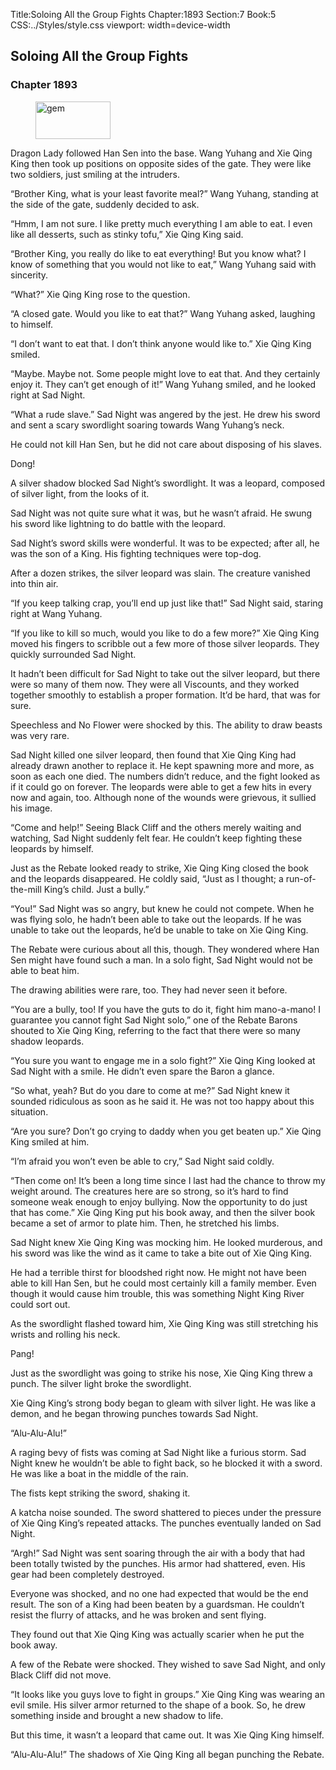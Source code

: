 Title:Soloing All the Group Fights 
Chapter:1893 
Section:7 
Book:5 
CSS:../Styles/style.css 
viewport: width=device-width
  
## Soloing All the Group Fights
### Chapter 1893 
<figure>
	<img src="../Images/gem.gif" alt="gem" id="gem" width="120" height="60" />
</figure>
  

  
  Dragon Lady followed Han Sen into the base. Wang Yuhang and Xie Qing King then took up positions on opposite sides of the gate. They were like two soldiers, just smiling at the intruders.

“Brother King, what is your least favorite meal?” Wang Yuhang, standing at the side of the gate, suddenly decided to ask.

“Hmm, I am not sure. I like pretty much everything I am able to eat. I even like all desserts, such as stinky tofu,” Xie Qing King said.

“Brother King, you really do like to eat everything! But you know what? I know of something that you would not like to eat,” Wang Yuhang said with sincerity.

“What?” Xie Qing King rose to the question.

“A closed gate. Would you like to eat that?” Wang Yuhang asked, laughing to himself.

“I don’t want to eat that. I don’t think anyone would like to.” Xie Qing King smiled.

“Maybe. Maybe not. Some people might love to eat that. And they certainly enjoy it. They can’t get enough of it!” Wang Yuhang smiled, and he looked right at Sad Night.

“What a rude slave.” Sad Night was angered by the jest. He drew his sword and sent a scary swordlight soaring towards Wang Yuhang’s neck.

He could not kill Han Sen, but he did not care about disposing of his slaves.

Dong!

A silver shadow blocked Sad Night’s swordlight. It was a leopard, composed of silver light, from the looks of it.

Sad Night was not quite sure what it was, but he wasn’t afraid. He swung his sword like lightning to do battle with the leopard.

Sad Night’s sword skills were wonderful. It was to be expected; after all, he was the son of a King. His fighting techniques were top-dog.

After a dozen strikes, the silver leopard was slain. The creature vanished into thin air.

“If you keep talking crap, you’ll end up just like that!” Sad Night said, staring right at Wang Yuhang.

“If you like to kill so much, would you like to do a few more?” Xie Qing King moved his fingers to scribble out a few more of those silver leopards. They quickly surrounded Sad Night.

It hadn’t been difficult for Sad Night to take out the silver leopard, but there were so many of them now. They were all Viscounts, and they worked together smoothly to establish a proper formation. It’d be hard, that was for sure.

Speechless and No Flower were shocked by this. The ability to draw beasts was very rare.

Sad Night killed one silver leopard, then found that Xie Qing King had already drawn another to replace it. He kept spawning more and more, as soon as each one died. The numbers didn’t reduce, and the fight looked as if it could go on forever. The leopards were able to get a few hits in every now and again, too. Although none of the wounds were grievous, it sullied his image.

“Come and help!” Seeing Black Cliff and the others merely waiting and watching, Sad Night suddenly felt fear. He couldn’t keep fighting these leopards by himself.

Just as the Rebate looked ready to strike, Xie Qing King closed the book and the leopards disappeared. He coldly said, “Just as I thought; a run-of-the-mill King’s child. Just a bully.”

“You!” Sad Night was so angry, but knew he could not compete. When he was flying solo, he hadn’t been able to take out the leopards. If he was unable to take out the leopards, he’d be unable to take on Xie Qing King.

The Rebate were curious about all this, though. They wondered where Han Sen might have found such a man. In a solo fight, Sad Night would not be able to beat him.

The drawing abilities were rare, too. They had never seen it before.

“You are a bully, too! If you have the guts to do it, fight him mano-a-mano! I guarantee you cannot fight Sad Night solo,” one of the Rebate Barons shouted to Xie Qing King, referring to the fact that there were so many shadow leopards.

“You sure you want to engage me in a solo fight?” Xie Qing King looked at Sad Night with a smile. He didn’t even spare the Baron a glance.

“So what, yeah? But do you dare to come at me?” Sad Night knew it sounded ridiculous as soon as he said it. He was not too happy about this situation.

“Are you sure? Don’t go crying to daddy when you get beaten up.” Xie Qing King smiled at him.

“I’m afraid you won’t even be able to cry,” Sad Night said coldly.

“Then come on! It’s been a long time since I last had the chance to throw my weight around. The creatures here are so strong, so it’s hard to find someone weak enough to enjoy bullying. Now the opportunity to do just that has come.” Xie Qing King put his book away, and then the silver book became a set of armor to plate him. Then, he stretched his limbs.

Sad Night knew Xie Qing King was mocking him. He looked murderous, and his sword was like the wind as it came to take a bite out of Xie Qing King.

He had a terrible thirst for bloodshed right now. He might not have been able to kill Han Sen, but he could most certainly kill a family member. Even though it would cause him trouble, this was something Night King River could sort out.

As the swordlight flashed toward him, Xie Qing King was still stretching his wrists and rolling his neck.

Pang!

Just as the swordlight was going to strike his nose, Xie Qing King threw a punch. The silver light broke the swordlight.

Xie Qing King’s strong body began to gleam with silver light. He was like a demon, and he began throwing punches towards Sad Night.

“Alu-Alu-Alu!”

A raging bevy of fists was coming at Sad Night like a furious storm. Sad Night knew he wouldn’t be able to fight back, so he blocked it with a sword. He was like a boat in the middle of the rain.

The fists kept striking the sword, shaking it.

A katcha noise sounded. The sword shattered to pieces under the pressure of Xie Qing King’s repeated attacks. The punches eventually landed on Sad Night.

“Argh!” Sad Night was sent soaring through the air with a body that had been totally twisted by the punches. His armor had shattered, even. His gear had been completely destroyed.

Everyone was shocked, and no one had expected that would be the end result. The son of a King had been beaten by a guardsman. He couldn’t resist the flurry of attacks, and he was broken and sent flying.

They found out that Xie Qing King was actually scarier when he put the book away.

A few of the Rebate were shocked. They wished to save Sad Night, and only Black Cliff did not move.

“It looks like you guys love to fight in groups.” Xie Qing King was wearing an evil smile. His silver armor returned to the shape of a book. So, he drew something inside and brought a new shadow to life.

But this time, it wasn’t a leopard that came out. It was Xie Qing King himself.

“Alu-Alu-Alu!” The shadows of Xie Qing King all began punching the Rebate.
